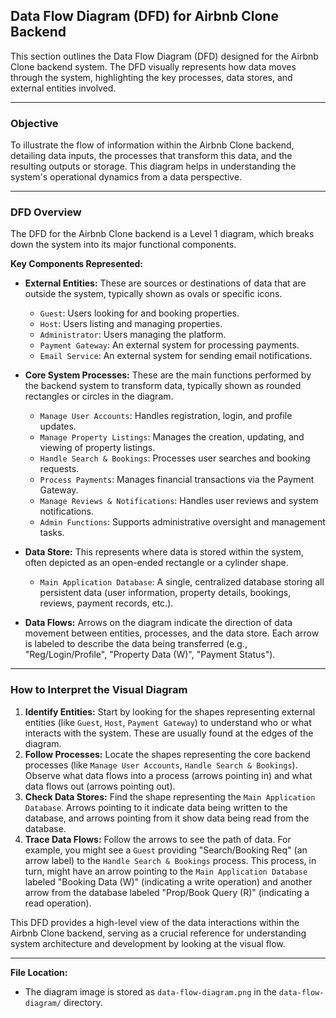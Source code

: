 ## Data Flow Diagram (DFD) for Airbnb Clone Backend

This section outlines the Data Flow Diagram (DFD) designed for the Airbnb Clone backend system. The DFD visually represents how data moves through the system, highlighting the key processes, data stores, and external entities involved.

---

### Objective

To illustrate the flow of information within the Airbnb Clone backend, detailing data inputs, the processes that transform this data, and the resulting outputs or storage. This diagram helps in understanding the system's operational dynamics from a data perspective.

---

### DFD Overview

The DFD for the Airbnb Clone backend is a Level 1 diagram, which breaks down the system into its major functional components.

**Key Components Represented:**

* **External Entities:** These are sources or destinations of data that are outside the system, typically shown as ovals or specific icons.
    * `Guest`: Users looking for and booking properties.
    * `Host`: Users listing and managing properties.
    * `Administrator`: Users managing the platform.
    * `Payment Gateway`: An external system for processing payments.
    * `Email Service`: An external system for sending email notifications.

* **Core System Processes:** These are the main functions performed by the backend system to transform data, typically shown as rounded rectangles or circles in the diagram.
    * `Manage User Accounts`: Handles registration, login, and profile updates.
    * `Manage Property Listings`: Manages the creation, updating, and viewing of property listings.
    * `Handle Search & Bookings`: Processes user searches and booking requests.
    * `Process Payments`: Manages financial transactions via the Payment Gateway.
    * `Manage Reviews & Notifications`: Handles user reviews and system notifications.
    * `Admin Functions`: Supports administrative oversight and management tasks.

* **Data Store:** This represents where data is stored within the system, often depicted as an open-ended rectangle or a cylinder shape.
    * `Main Application Database`: A single, centralized database storing all persistent data (user information, property details, bookings, reviews, payment records, etc.).

* **Data Flows:** Arrows on the diagram indicate the direction of data movement between entities, processes, and the data store. Each arrow is labeled to describe the data being transferred (e.g., "Reg/Login/Profile", "Property Data (W)", "Payment Status").

---

### How to Interpret the Visual Diagram

1.  **Identify Entities:** Start by looking for the shapes representing external entities (like `Guest`, `Host`, `Payment Gateway`) to understand who or what interacts with the system. These are usually found at the edges of the diagram.
2.  **Follow Processes:** Locate the shapes representing the core backend processes (like `Manage User Accounts`, `Handle Search & Bookings`). Observe what data flows into a process (arrows pointing in) and what data flows out (arrows pointing out).
3.  **Check Data Stores:** Find the shape representing the `Main Application Database`. Arrows pointing to it indicate data being written to the database, and arrows pointing from it show data being read from the database.
4.  **Trace Data Flows:** Follow the arrows to see the path of data. For example, you might see a `Guest` providing "Search/Booking Req" (an arrow label) to the `Handle Search & Bookings` process. This process, in turn, might have an arrow pointing to the `Main Application Database` labeled "Booking Data (W)" (indicating a write operation) and another arrow from the database labeled "Prop/Book Query (R)" (indicating a read operation).

This DFD provides a high-level view of the data interactions within the Airbnb Clone backend, serving as a crucial reference for understanding system architecture and development by looking at the visual flow.

---

**File Location:**

* The diagram image is stored as `data-flow-diagram.png` in the `data-flow-diagram/` directory.

